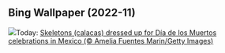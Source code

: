 ## Bing Wallpaper (2022-11)
![](https://www.bing.com/th?id=OHR.Calacas_EN-IN6289630026_UHD.jpg&w=1000)Today: [Skeletons (calacas) dressed up for Día de los Muertos celebrations in Mexico (© Amelia Fuentes Marin/Getty Images)](https://www.bing.com/th?id=OHR.Calacas_EN-IN6289630026_UHD.jpg)